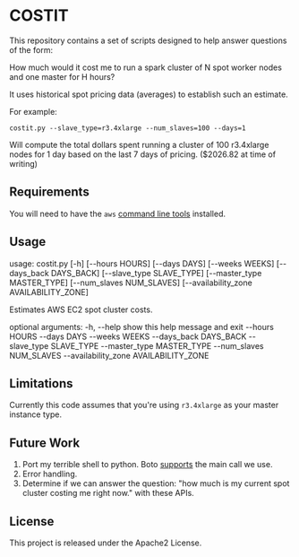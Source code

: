 # COSTIT

This repository contains a set of scripts designed to help answer questions of the form:

How much would it cost me to run a spark cluster of N spot worker nodes and one master for H hours?

It uses historical spot pricing data (averages) to establish such an estimate.

For example:

	costit.py --slave_type=r3.4xlarge --num_slaves=100 --days=1

Will compute the total dollars spent running a cluster of 100 r3.4xlarge nodes for 1 day based on the last 7 days of pricing. ($2026.82 at time of writing)

## Requirements
You will need to have the `aws` [command line tools](https://aws.amazon.com/cli/) installed.

## Usage

usage: costit.py [-h] [--hours HOURS] [--days DAYS] [--weeks WEEKS]
                 [--days_back DAYS_BACK] [--slave_type SLAVE_TYPE]
                 [--master_type MASTER_TYPE] [--num_slaves NUM_SLAVES]
                 [--availability_zone AVAILABILITY_ZONE]

Estimates AWS EC2 spot cluster costs.

optional arguments:
  -h, --help            show this help message and exit
  --hours HOURS
  --days DAYS
  --weeks WEEKS
  --days_back DAYS_BACK
  --slave_type SLAVE_TYPE
  --master_type MASTER_TYPE
  --num_slaves NUM_SLAVES
  --availability_zone AVAILABILITY_ZONE

## Limitations

Currently this code assumes that you're using `r3.4xlarge` as your master instance type.

## Future Work

1. Port my terrible shell to python. Boto [supports](http://boto3.readthedocs.io/en/latest/reference/services/ec2.html#EC2.Client.describe_spot_price_history) the main call we use.
1. Error handling.
1. Determine if we can answer the question: "how much is my current spot cluster costing me right now." with these APIs.

## License

This project is released under the Apache2 License.
